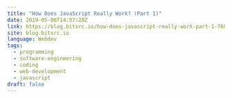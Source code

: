 ```yaml
---
title: "How Does JavaScript Really Work? (Part 1)"
date: 2019-05-06T14:57:28Z
link: https://blog.bitsrc.io/how-does-javascript-really-work-part-1-7681dd54a36d?source=rss----5c2fdf847f4a---4&utm_medium=RSS&utm_source=news.12bit.vn
site: blog.bitsrc.io
language: Webdev
tags:
  - programming
  - software-engineering
  - coding
  - web-development
  - javascript
draft: false
---
```

